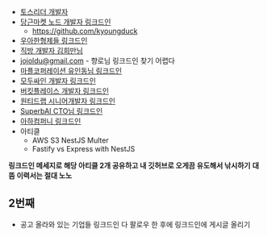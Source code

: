
- [토스리더 개발자](https://www.linkedin.com/in/jonghyeonko/) 
- [당근마켓 노드 개발자 링크드인](https://www.linkedin.com/in/kyoungduck/) 
	- https://github.com/kyoungduck
- [우아한형제들 링크드인](https://www.linkedin.com/in/jhaemin/) 
- [직방 개발자 김희만님](https://www.linkedin.com/in/%ED%9D%AC%EB%A7%8C-%EA%B9%80-21174b186/?originalSubdomain=kr) 
- [jojoldu@gmail.com](mailto:jojoldu@gmail.com) - 향로님 링크드인 찾기 어렵다
- [마플코퍼레이션 유인동님 링크드인](https://www.linkedin.com/in/indongyoo/) 
- [모두싸인 개발자 링크드인](https://www.linkedin.com/in/%EC%84%B1%EB%AF%BC-%EB%A5%98-a78245239/?originalSubdomain=kr) 
- [버킷플레이스 개발자 링크드인](https://www.linkedin.com/in/jongmin-lee-4529b3135/?originalSubdomain=kr) 
- [원티드랩 시니어개발자 링크드인](https://www.linkedin.com/in/%EA%B8%B0%ED%98%81-%EB%82%A8-7716131a0/?originalSubdomain=kr) 
- [SuperbAI CTO님 링크드인](https://www.linkedin.com/in/moonsucha/?originalSubdomain=kr) 
- [아하컴퍼니 링크드인](https://www.linkedin.com/in/a-ha-b650a2200/?originalSubdomain=kr) 
- 아티클
	- AWS S3 NestJS Multer
	- Fastify vs Express with NestJS

**링크드인 메세지로 해당 아티클 2개 공유하고 내 깃허브로 오게끔 유도해서 낚시하기** 
**대뜸 이력서는 절대 노노** 

## 2번째

- 공고 올라와 있는 기업들 링크드인 다 팔로우 한 후에 링크드인에 게시글 올리기
